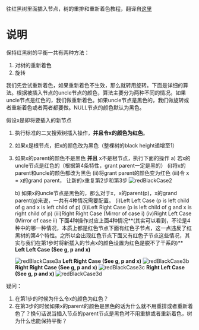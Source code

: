 往红黑树里面插入节点，树的重排和重新着色教程，翻译自[这里](https://www.geeksforgeeks.org/red-black-tree-set-2-insert/)

# 说明

保持红黑树的平衡一共有两种方法：

1. 对树的重新着色
2. 旋转

我们先尝试重新着色，如果重新着色不生效，那么就转用旋转。下面是详细的算法。根据被插入节点的uncle节点的颜色，算法主要分为两种不同的情况。如果uncle节点是红色的，我们做重新着色。如果uncle节点是黑色的，我们做旋转或者重新着色或者两者都要做。NULL节点的颜色默认为黑色。

假设x是即将要插入的新节点

1. 执行标准的二叉搜索树插入操作，**并且令x的颜色为红色**。

2. 如果x是根节点，把x的颜色改为黑色（整棵树的black height递增至1）

3. 如果x的parent的颜色不是黑色 **并且** x不是根节点，执行下面的操作
   a) 若x的uncle节点是红色的（根据第4条特性，grant parent一定是黑的）
        (i)将x的parent和uncle的颜色都改为黑色
        (ii)将grant parent的颜色变为红色
        (iii)令 x = x的grand parent， 让新的x重复第2步和第3步
   ![redBlackCase2](https://media.geeksforgeeks.org/wp-content/cdn-uploads/redBlackCase2.png)

   b) 如果x的uncle节点是黑色的，那么对于x，x的parent(p)，x的grand parent(g)来说，一共有4种情况需要配置。
        (i)Left Left Case (p is left child of g and x is left child of p)
        (ii)Left Right Case (p is left child of g and x is right child of p)
        (iii)Right Right Case (Mirror of case i)
        (iv)Right Left Case (Mirror of case ii)
   下面4种操作对应上面4种情况**(其实可以看到，不论是4种中的哪一种情况，本质上都是红色节点下面有红色子节点，这一点违反了红黑树的第4个特性。之所以会出现红色节点下面又有红色子节点这些情况，其实与我们在第1步时将新插入的节点x的颜色设置为红色是脱不了干系的)**
   **Left Left Case (See g, p and x)**

   ![redBlackCase3a](https://media.geeksforgeeks.org/wp-content/cdn-uploads/redBlackCase3a1.png)
   **Left Right Case (See g, p and x)**
   ![redBlackCase3b](https://media.geeksforgeeks.org/wp-content/cdn-uploads/redBlackCase3b.png)
   **Right Right Case (See g, p and x)**
   ![redBlackCase3c](https://media.geeksforgeeks.org/wp-content/cdn-uploads/redBlackCase3c.png)
   **Right Left Case (See g, p and x)**
   ![redBlackCase3d](https://media.geeksforgeeks.org/wp-content/cdn-uploads/redBlackCase3d.png)

疑问：

1. 在第1步的时候为什么令x的颜色为红色？
2. 在第3步的时候如果x的parent的颜色是黑色的话为什么就不用重排或者重新着色了？换句话说当插入节点的parent节点是黑色时不用重排或者重新着色，树为什么也能保持平衡？

